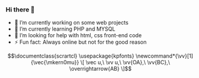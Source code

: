 ### Hi there 👋
- 🔭 I’m currently working on some web projects
- 🌱 I’m currently learning PHP and MYSQL
- 🤔 I’m looking for help with html, css front-end code
- ⚡ Fun fact: Always online but not for the good reason
```math
\documentclass{scrartcl}
\usepackage{kpfonts}
\newcommand*{\vv}[1]{\vec{\mkern0mu}}
\[
    \vec u,\ \vv u,\ \vv{OA},\ \vv{BC},\ \overrightarrow{AB}
\]
```
